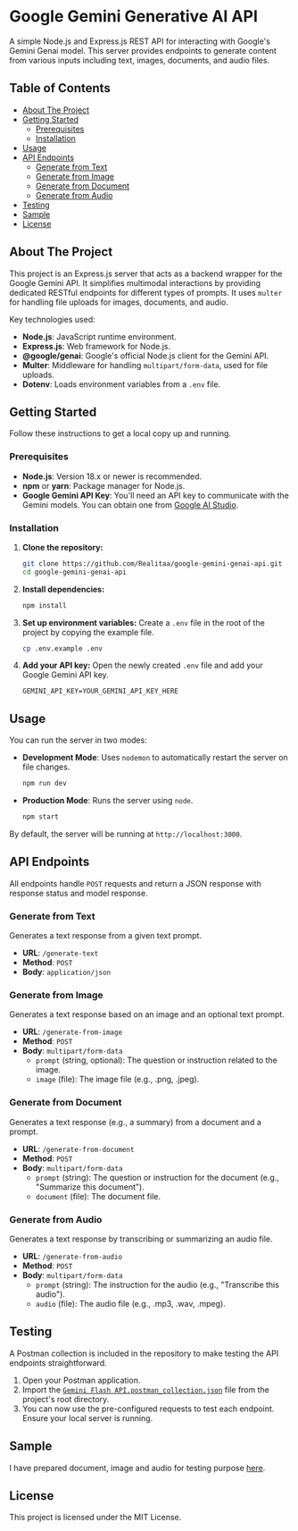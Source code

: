 # Google Gemini Generative AI API

A simple Node.js and Express.js REST API for interacting with Google's Gemini Genai model. This server provides endpoints to generate content from various inputs including text, images, documents, and audio files.

## Table of Contents

- [About The Project](#about-the-project)
- [Getting Started](#getting-started)
  - [Prerequisites](#prerequisites)
  - [Installation](#installation)
- [Usage](#usage)
- [API Endpoints](#api-endpoints)
  - [Generate from Text](#generate-from-text)
  - [Generate from Image](#generate-from-image)
  - [Generate from Document](#generate-from-document)
  - [Generate from Audio](#generate-from-audio)
- [Testing](#testing)
- [Sample](#sample)
- [License](#license)

## About The Project

This project is an Express.js server that acts as a backend wrapper for the Google Gemini API. It simplifies multimodal interactions by providing dedicated RESTful endpoints for different types of prompts. It uses `multer` for handling file uploads for images, documents, and audio.

Key technologies used:
- **Node.js**: JavaScript runtime environment.
- **Express.js**: Web framework for Node.js.
- **@google/genai**: Google's official Node.js client for the Gemini API.
- **Multer**: Middleware for handling `multipart/form-data`, used for file uploads.
- **Dotenv**: Loads environment variables from a `.env` file.

## Getting Started

Follow these instructions to get a local copy up and running.

### Prerequisites

- **Node.js**: Version 18.x or newer is recommended.
- **npm** or **yarn**: Package manager for Node.js.
- **Google Gemini API Key**: You'll need an API key to communicate with the Gemini models. You can obtain one from [Google AI Studio](https://aistudio.google.com/).

### Installation

1.  **Clone the repository:**
    ```sh
    git clone https://github.com/Realitaa/google-gemini-genai-api.git
    cd google-gemini-genai-api
    ```

2.  **Install dependencies:**
    ```sh
    npm install
    ```

3.  **Set up environment variables:**
    Create a `.env` file in the root of the project by copying the example file.
    ```sh
    cp .env.example .env
    ```

4.  **Add your API key:**
    Open the newly created `.env` file and add your Google Gemini API key.
    ```env
    GEMINI_API_KEY=YOUR_GEMINI_API_KEY_HERE
    ```

## Usage

You can run the server in two modes:

- **Development Mode**: Uses `nodemon` to automatically restart the server on file changes.
  ```sh
  npm run dev
  ```

- **Production Mode**: Runs the server using `node`.
  ```sh
  npm start
  ```

By default, the server will be running at `http://localhost:3000`.

## API Endpoints

All endpoints handle `POST` requests and return a JSON response with response status and model response.

### Generate from Text

Generates a text response from a given text prompt.

- **URL**: `/generate-text`
- **Method**: `POST`
- **Body**: `application/json`

### Generate from Image

Generates a text response based on an image and an optional text prompt.

- **URL**: `/generate-from-image`
- **Method**: `POST`
- **Body**: `multipart/form-data`
  - `prompt` (string, optional): The question or instruction related to the image.
  - `image` (file): The image file (e.g., .png, .jpeg).

### Generate from Document

Generates a text response (e.g., a summary) from a document and a prompt.

- **URL**: `/generate-from-document`
- **Method**: `POST`
- **Body**: `multipart/form-data`
  - `prompt` (string): The question or instruction for the document (e.g., "Summarize this document").
  - `document` (file): The document file.

### Generate from Audio

Generates a text response by transcribing or summarizing an audio file.

- **URL**: `/generate-from-audio`
- **Method**: `POST`
- **Body**: `multipart/form-data`
  - `prompt` (string): The instruction for the audio (e.g., "Transcribe this audio").
  - `audio` (file): The audio file (e.g., .mp3, .wav, .mpeg).

## Testing

A Postman collection is included in the repository to make testing the API endpoints straightforward.

1.  Open your Postman application.
2.  Import the [`Gemini Flash API.postman_collection.json`](test/) file from the project's root directory.
3.  You can now use the pre-configured requests to test each endpoint. Ensure your local server is running.

## Sample

I have prepared document, image and audio for testing purpose [here](sample/).

## License

This project is licensed under the MIT License.

